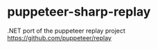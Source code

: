 # puppeteer-sharp-replay
.NET port of the puppeteer replay project https://github.com/puppeteer/replay

